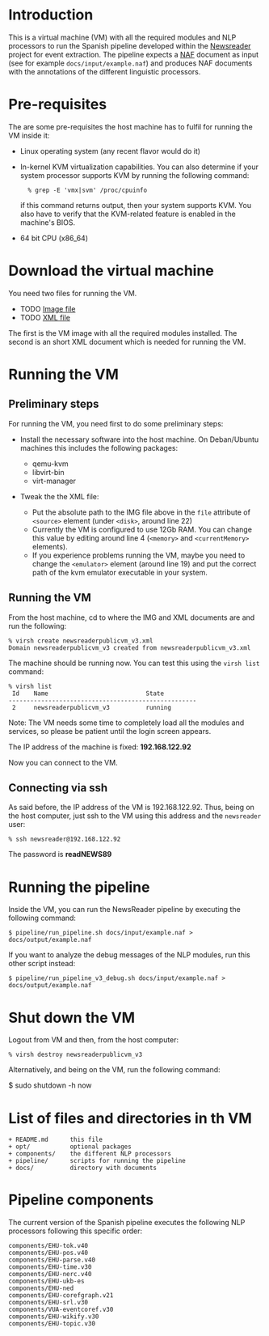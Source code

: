 

# Introduction #

This is a virtual machine (VM) with all the required modules and NLP processors to run the Spanish pipeline developed within the [Newsreader](http://www.newsreader-project.eu) project for event extraction. The pipeline expects a [NAF](https://github.com/newsreader/NAF) document as input (see for example `docs/input/example.naf`) and produces NAF documents with the annotations of the different linguistic processors.

# Pre-requisites #

The are some pre-requisites the host machine has to fulfil for running the VM inside it:

* Linux operating system (any recent flavor would do it)

* In-kernel KVM virtualization capabilities. You can also determine if your system processor supports KVM by running the following command:

        % grep -E 'vmx|svm' /proc/cpuinfo

  if this command returns output, then your system supports KVM. You also have to verify that the KVM-related feature is enabled in the machine's BIOS.

* 64 bit CPU (x86_64)

# Download the virtual machine #

You need two files for running the VM.

* TODO [Image file]()
* TODO [XML file]()

The first is the VM image with all the required modules installed. The second is an short XML document which is needed for running the VM.

# Running the VM #

## Preliminary steps ##

For running the VM, you need first to do some preliminary steps:

* Install the necessary software into the host machine. On Deban/Ubuntu machines this includes the following packages:

    - qemu-kvm
    - libvirt-bin
    - virt-manager

* Tweak the the XML file:
    - Put the absolute path to the IMG file above in the `file` attribute of `<source>` element (under `<disk>`, around line 22)
    - Currently the VM is configured to use 12Gb RAM. You can change this value by editing around line 4 (`<memory>` and `<currentMemory>` elements).
    - If you experience problems running the VM, maybe you need to change the `<emulator>` element (around line 19) and put the correct path of the kvm emulator executable in your system.

## Running the VM ##

From the host machine, cd to where the IMG and XML documents are and run the following:

    % virsh create newsreaderpublicvm_v3.xml
    Domain newsreaderpublicvm_v3 created from newsreaderpublicvm_v3.xml

The machine should be running now. You can test this using the `virsh list` command:

    % virsh list
     Id    Name                           State
    ----------------------------------------------------
     2     newsreaderpublicvm_v3          running

Note: The VM needs some time to completely load all the modules and services, so please be patient until the login screen appears.

The IP address of the machine is fixed: **192.168.122.92**

Now you can connect to the VM.

## Connecting via ssh ##

As said before, the IP address of the VM is 192.168.122.92. Thus, being on the host computer, just ssh to the VM using this address and the `newsreader` user:

    % ssh newsreader@192.168.122.92

The password is **readNEWS89**

# Running the pipeline #

Inside the VM, you can run the NewsReader pipeline by executing the following command:

    $ pipeline/run_pipeline.sh docs/input/example.naf > docs/output/example.naf

If you want to analyze the debug messages of the NLP modules, run this other script instead:

    $ pipeline/run_pipeline_v3_debug.sh docs/input/example.naf > docs/output/example.naf


# Shut down the VM #

Logout from VM and then, from the host computer:

    % virsh destroy newsreaderpublicvm_v3

Alternatively, and being on the VM, run the following command:

   $ sudo shutdown -h now

# List of files and directories in th VM #

    + README.md      this file
    + opt/           optional packages
    + components/    the different NLP processors
    + pipeline/      scripts for running the pipeline
    + docs/          directory with documents

# Pipeline components #

The current version of the Spanish pipeline executes the following NLP processors following this specific order:

    components/EHU-tok.v40
    components/EHU-pos.v40
    components/EHU-parse.v40
    components/EHU-time.v30
    components/EHU-nerc.v40
    components/EHU-ukb-es
    components/EHU-ned
    components/EHU-corefgraph.v21
    components/EHU-srl.v30
    components/VUA-eventcoref.v30
    components/EHU-wikify.v30
    components/EHU-topic.v30
